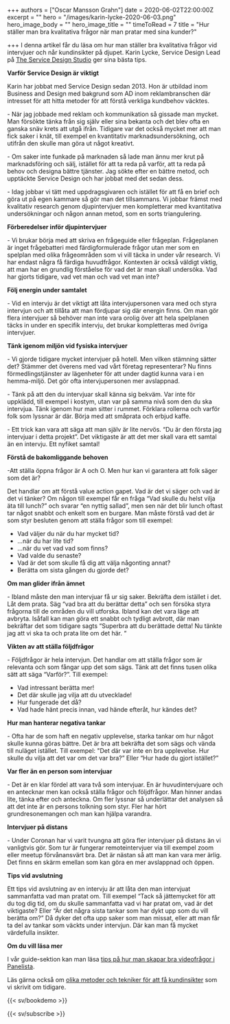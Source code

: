 +++
authors = ["Oscar Mansson Grahn"]
date = 2020-06-02T22:00:00Z
excerpt = ""
hero = "/images/karin-lycke-2020-06-03.png"
hero_image_body = ""
hero_image_title = ""
timeToRead = 7
title = "Hur ställer man bra kvalitativa frågor när man pratar med sina kunder?"

+++
I denna artikel får du läsa om hur man ställer bra kvalitativa frågor vid intervjuer och når kundinsikter på djupet. Karin Lycke, Service Design Lead på [The Service Design Studio]() ger sina bästa tips.

**Varför Service Design är viktigt**

Karin har jobbat med Service Design sedan 2013. Hon är utbildad inom Business and Design med bakgrund som AD inom reklambranschen där intresset för att hitta metoder för att förstå verkliga kundbehov väcktes.

\- När jag jobbade med reklam och kommunikation så gissade man mycket. Man försökte tänka från sig själv eller sina bekanta och det blev ofta en ganska snäv krets att utgå ifrån. Tidigare var det också mycket mer att man fick saker i knät, till exempel en kvantitativ marknadsundersökning, och utifrån den skulle man göra ut något kreativt.

\- Om saker inte funkade på marknaden så lade man ännu mer krut på marknadsföring och sälj, istället för att ta reda på varför, att ta reda på behov och designa bättre tjänster. Jag sökte efter en bättre metod, och upptäckte Service Design och har jobbat med det sedan dess.

\- Idag jobbar vi tätt med uppdragsgivaren och istället för att få en brief och göra ut på egen kammare så gör man det tillsammans. Vi jobbar främst med kvalitativ research genom djupintervjuer men kompletterar med kvantitativa undersökningar  och någon annan metod, som en sorts triangulering.

**Förberedelser inför djupintervjuer**

\- Vi brukar börja med att skriva en frågeguide eller frågeplan. Frågeplanen är inget frågebatteri med färdigformulerade frågor utan mer som en spelplan med olika frågeområden som vi vill täcka in under vår research. Vi har endast några få färdiga huvudfrågor. Kontexten är också väldigt viktig, att man har en grundlig förståelse för vad det är man skall undersöka. Vad har gjorts tidigare, vad vet man och vad vet man inte?

**Följ energin under samtalet**

\- Vid en intervju är det viktigt att låta intervjupersonen vara med och styra intervjun och att tillåta att man fördjupar sig där energin finns. Om man gör flera intervjuer så behöver man inte vara orolig över att hela spelplanen täcks in under en specifik intervju, det brukar kompletteras med övriga intervjuer.

**Tänk igenom miljön vid fysiska intervjuer**

\- Vi gjorde tidigare mycket intervjuer på hotell. Men vilken stämning sätter det? Stämmer det överens med vad vårt företag representerar? Nu finns förmedlingstjänster av lägenheter för att under dagtid kunna vara i en hemma-miljö. Det gör ofta intervjupersonen mer avslappnad.

\- Tänk på att den du intervjuar skall känna sig bekväm. Var inte för uppklädd, till exempel i kostym, utan var på samma nivå som den du ska intervjua. Tänk igenom hur man sitter i rummet. Förklara rollerna och varför folk som lyssnar är där. Börja med att småprata och erbjud kaffe.

\- Ett trick kan vara att säga att man själv är lite nervös. “Du är den första jag intervjuar i detta projekt”. Det viktigaste är att det mer skall vara ett samtal än en intervju. Ett nyfiket samtal!

**Förstå de bakomliggande behoven**

\-Att ställa öppna frågor är A och O. Men hur kan vi garantera att folk säger som det är?

Det handlar om att förstå value action gapet. Vad är det vi säger och vad är det vi tänker? Om någon till exempel får en fråga “Vad skulle du helst vilja äta till lunch?” och svarar “en nyttig sallad”, men sen när det blir lunch oftast tar något snabbt och enkelt som en burgare. Man måste förstå vad det är som styr besluten genom att ställa frågor som till exempel:

* Vad väljer du när du har mycket tid?
* ...när du har lite tid?
* ...när du vet vad vad som finns?
* Vad valde du senaste?
* Vad är det som skulle få dig att välja någonting annat?
* Berätta om sista gången du gjorde det?

**Om man glider ifrån ämnet**

\- Ibland måste den man intervjuar få ur sig saker. Bekräfta dem istället i det. Låt dem prata. Säg “vad bra att du berättar detta” och sen försöka styra frågorna till de områden du vill utforska. Ibland kan det vara läge att avbryta. Isåfall kan man göra ett snabbt och tydligt avbrott, där man bekräftar det som tidigare sagts “Superbra att du berättade detta! Nu tänkte jag att vi ska ta och prata lite om det här. “

**Vikten av att ställa följdfrågor**

\- Följdfrågor är hela intervjun. Det handlar om att ställa frågor som är relevanta och som fångar upp det som sägs. Tänk att det finns tusen olika sätt att säga “Varför?”. Till exempel:

* Vad intressant berätta mer!
* Det där skulle jag vilja att du utvecklade!
* Hur fungerade det då?
* Vad hade hänt precis innan, vad hände efteråt, hur kändes det?

**Hur man hanterar negativa tankar**

\- Ofta har de som haft en negativ upplevelse, starka tankar om hur något skulle kunna göras bättre. Det är bra att bekräfta det som sägs och vända till nuläget istället. Till exempel: "Det där var inte en bra upplevelse. Hur skulle du vilja att det var om det var bra?” Eller “Hur hade du gjort istället?”

**Var fler än en person som intervjuar**

\- Det är en klar fördel att vara två som intervjuar. En är huvudintervjuare och en antecknar men kan också ställa frågor och följdfrågor. Man hinner andas lite, tänka efter och anteckna. Om fler lyssnar så underlättar det analysen så att det inte är en persons tolkning som styr. Fler har hört grundresonemangen och man kan hjälpa varandra.

**Intervjuer på distans**

\- Under Coronan har vi varit tvungna att göra fler intervjuer på distans än vi vanligtvis gör. Som tur är fungerar remoteintervjuer via till exempel zoom eller meetup förvånansvärt bra. Det är nästan så att man kan vara mer ärlig. Det finns en skärm emellan som kan göra en mer avslappnad och öppen.

**Tips vid avslutning**

Ett tips vid avslutning av en intervju är att låta den man intervjuat sammanfatta vad man pratat om. Till exempel “Tack så jättemycket för att du tog dig tid, om du skulle sammanfatta vad vi har pratat om, vad är det viktigaste? Eller “Är det några sista tankar som har dykt upp som du vill berätta om?” Då dyker det ofta upp saker som man missat, eller att man får ta del av tankar som väckts under intervjun. Där kan man få mycket värdefulla insikter.

**Om du vill läsa mer**

I vår guide-sektion kan man läsa [tips på hur man skapar bra videofrågor i Panelista](https://panelista.com/guide/how-to-create-your-first-video-question "Hur man skapar bra videofrågor").

Läs gärna också om [olika metoder och tekniker för att få kundinsikter](https://articles.panelista.com/sv/verktygslada-for-kundinsikter/ "Verktygslåda för kundinsikter") som vi skrivit om tidigare.

{{< sv/bookdemo >}}

{{< sv/subscribe >}}